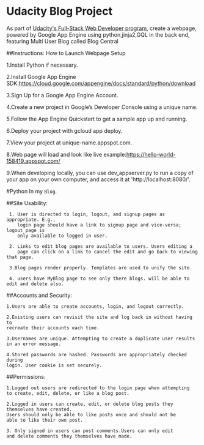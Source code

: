 # Udacity Blog Project
As part of [Udacity's Full-Stack Web Developer program](https://www.udacity.com/course/full-stack-web-developer-nanodegree--nd004), create a webpage, powered by Google App Engine using python,jinja2,GQL in the back end, featuring Multi User Blog called Blog Central 

##Instructions: How to Launch Webpage
Setup

1.Install Python if necessary.

2.Install Google App Engine SDK.https://cloud.google.com/appengine/docs/standard/python/download

3.Sign Up for a Google App Engine Account.

4.Create a new project in Google’s Developer Console using a unique name.

5.Follow the App Engine Quickstart to get a sample app up and running.

6.Deploy your project with gcloud app deploy.

7.View your project at unique-name.appspot.com.

8.Web page will load and look like live example:https://hello-world-158419.appspot.com/

9.When developing locally, you can use dev_appserver.py to run a copy of your app on your own computer, and access it at 'http://localhost:8080/'.


#Python
In my  `Blog`. 


##Site Usability:
     
     1. User is directed to login, logout, and signup pages as appropriate. E.g.,
        login page should have a link to signup page and vice-versa; logout page is
        only available to logged in user.

     2. Links to edit blog pages are available to users. Users editing a
        page can click on a link to cancel the edit and go back to viewing that page.

     3.Blog pages render properly. Templates are used to unify the site.
     
     4. users have MyBlog page to see only there blogs. will be able to edit and delete also.

##Accounts and Security:
    
    1.Users are able to create accounts, login, and logout correctly.
    
    2.Existing users can revisit the site and log back in without having to
    recreate their accounts each time.
    
    3.Usernames are unique. Attempting to create a duplicate user results
    in an error message.
   
    4.Stored passwords are hashed. Passwords are appropriately checked during
    login. User cookie is set securely.

##Permissions:
   
    1.Logged out users are redirected to the login page when attempting
    to create, edit, delete, or like a blog post.
    
    2.Logged in users can create, edit, or delete blog posts they
    themselves have created.
    Users should only be able to like posts once and should not be
    able to like their own post.
    
    3. Only signed in users can post comments.Users can only edit
    and delete comments they themselves have made.
    
